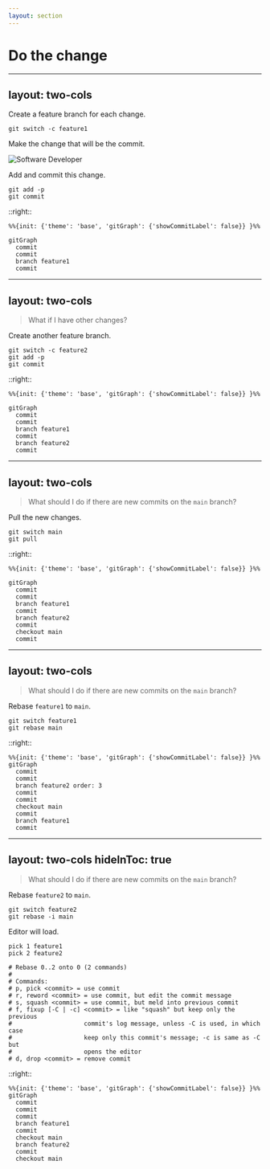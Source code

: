 ```yaml
---
layout: section
---
```


# Do the change

---
layout: two-cols
---

Create a feature branch for each change.

```shell
git switch -c feature1
```

<v-click>

Make the change that will be the commit.

![Software Developer](/images/software-developer.png)

</v-click>

<v-click>

Add and commit this change.

```shell
git add -p
git commit
```

</v-click>

::right::

```mermaid {scale: 0.8}
%%{init: {'theme': 'base', 'gitGraph': {'showCommitLabel': false}} }%%

gitGraph
  commit
  commit
  branch feature1
  commit
```

---
layout: two-cols
---

> What if I have other changes?

<v-click>

Create another feature branch.

```shell
git switch -c feature2
git add -p
git commit
```

</v-click>

::right::

<div v-after>

```mermaid {scale: 0.8}
%%{init: {'theme': 'base', 'gitGraph': {'showCommitLabel': false}} }%%

gitGraph
  commit
  commit
  branch feature1
  commit
  branch feature2
  commit
```

</div>

---
layout: two-cols
---

> What should I do if there are new commits on the `main` branch?

<v-click>

Pull the new changes.

```shell
git switch main
git pull
```

</v-click>

::right::

```mermaid {scale: 0.8}
%%{init: {'theme': 'base', 'gitGraph': {'showCommitLabel': false}} }%%

gitGraph
  commit
  commit
  branch feature1
  commit
  branch feature2
  commit
  checkout main
  commit
```

---
layout: two-cols
---

> What should I do if there are new commits on the `main` branch?

Rebase `feature1` to `main`.

```shell
git switch feature1
git rebase main
```

::right::

```mermaid {scale: 0.8}
%%{init: {'theme': 'base', 'gitGraph': {'showCommitLabel': false}} }%%
gitGraph
  commit
  commit
  branch feature2 order: 3
  commit
  commit
  checkout main
  commit
  branch feature1
  commit

```

---
layout: two-cols
hideInToc: true
---

> What should I do if there are new commits on the `main` branch?

Rebase `feature2` to `main`.

```shell
git switch feature2
git rebase -i main
```

<v-click>

Editor will load.

```git {all|1,14}
pick 1 feature1
pick 2 feature2

# Rebase 0..2 onto 0 (2 commands)
#
# Commands:
# p, pick <commit> = use commit
# r, reword <commit> = use commit, but edit the commit message
# s, squash <commit> = use commit, but meld into previous commit
# f, fixup [-C | -c] <commit> = like "squash" but keep only the previous
#                    commit's log message, unless -C is used, in which case
#                    keep only this commit's message; -c is same as -C but
#                    opens the editor
# d, drop <commit> = remove commit
```

<Arrow x1="175" y1="213" x2="125" y2="213" color="red"/>
<Arrow x1="28" y1="510" x2="28" y2="460" color="red"/>

</v-click>

::right::

```mermaid {scale: 0.8}
%%{init: {'theme': 'base', 'gitGraph': {'showCommitLabel': false}} }%%
gitGraph
  commit
  commit
  commit
  branch feature1
  commit
  checkout main
  branch feature2
  commit
  checkout main
```
